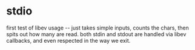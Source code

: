 stdio
=======

first test of libev usage -- just takes simple inputs, counts the chars, then
spits out how many are read.  both stdin and stdout are handled via libev
callbacks, and even respected in the way we exit.
